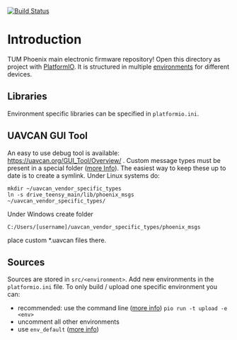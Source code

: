 [![Build Status](https://travis-ci.org/tum-phoenix/drive_teensy_main.svg?branch=master)](https://travis-ci.org/tum-phoenix/drive_teensy_main)

# Introduction
TUM Phoenix main electronic firmware repository! Open this directory as project with [PlatformIO](https://platformio.org/). It is structured in multiple [environments](http://docs.platformio.org/en/latest/projectconf/section_env.html) for different devices.

## Libraries
Environment specific libraries can be specified in `platformio.ini`.

## UAVCAN GUI Tool
An easy to use debug tool is available: https://uavcan.org/GUI_Tool/Overview/ .
Custom message types must be present in a special folder ([more Info](https://uavcan.org/Implementations/Pyuavcan/Tutorials/2._Basic_usage/#using-vendor-specific-dsdl-definitions)). The easiest way to keep these up to date is to create a symlink. Under Linux systems do:

    mkdir ~/uavcan_vendor_specific_types
    ln -s drive_teensy_main/lib/phoenix_msgs ~/uavcan_vendor_specific_types/

Under Windows create folder

    C:/Users/[username]/uavcan_vendor_specific_types/phoenix_msgs

place custom *.uavcan files there.

## Sources
Sources are stored in `src/<environment>`. Add new environments in the `platformio.ini` file.
To only build / upload one specific environment you can:
* recommended: use the command line ([more info](http://docs.platformio.org/en/latest/userguide/cmd_run.html#cmdoption-platformio-run-e)) `pio run -t upload -e <env>`
* uncomment all other environments
* use `env_default` ([more info](http://docs.platformio.org/en/latest/projectconf/section_platformio.html#projectconf-pio-env-default))
